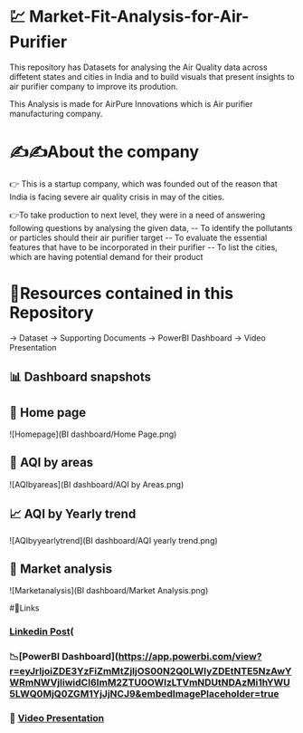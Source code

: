 # 💹 Market-Fit-Analysis-for-Air-Purifier

  This repository has Datasets for analysing the Air Quality data across diffetent states and cities in India and to build visuals that present insights to air purifier company to improve its prodution.

  This Analysis is made for AirPure Innovations which is Air purifier manufacturing company.
# ✍️✍️About the company
 👉 This is a startup company, which was founded out of the reason that India is facing severe air quality crisis in may of the cities.

  👉To take production to next level, they were in a need of answering following questions by analysing the given data,
    -- To identify the pollutants or particles should their air purifier target
    -- To evaluate the essential features that have to be incorporated in their purifier
    -- To list the cities, which are having potential demand for their product

# 🫙Resources contained in this Repository
  -> Dataset 
  -> Supporting Documents
  -> PowerBI Dashboard
  -> Video Presentation 
## 📊 Dashboard snapshots

## 🏡 Home page 
![Homepage](BI dashboard/Home Page.png)

## 🍃 AQI by areas 
![AQIbyareas](BI dashboard/AQI by Areas.png)


## 📈 AQI by Yearly trend
![AQIbyyearlytrend](BI dashboard/AQI yearly trend.png)

## 🏪 Market analysis 
![Marketanalysis](BI dashboard/Market Analysis.png)

#🔗Links
### [Linkedin Post](https://github.com/user-attachments/assets/5c937d97-23ff-4541-b341-9b322636416f)(
### 📉[PowerBI Dashboard](https://app.powerbi.com/view?r=eyJrIjoiZDE3YzFiZmMtZjljOS00N2Q0LWIyZDEtNTE5NzAwYWRmNWVjIiwidCI6ImM2ZTU0OWIzLTVmNDUtNDAzMi1hYWU5LWQ0MjQ0ZGM1YjJjNCJ9&embedImagePlaceholder=true
### 🎥 [Video Presentation](https://youtu.be/jR5nV37WbEg)
